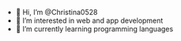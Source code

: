 - 👋 Hi, I’m @Christina0528
- 👀 I’m interested in web and app development
- 🌱 I’m currently learning programming languages
